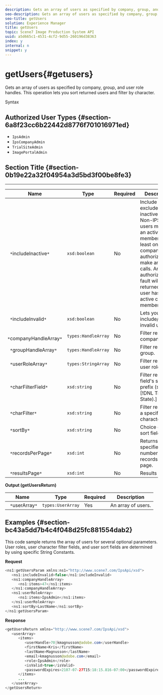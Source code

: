```yaml
---
description: Gets an array of users as specified by company, group, and user role handles. This operation lets you sort returned users and filter by character.
seo-description: Gets an array of users as specified by company, group, and user role handles. This operation lets you sort returned users and filter by character.
seo-title: getUsers
solution: Experience Manager
title: getUsers
topic: Scene7 Image Production System API
uuid: a5d665c1-4531-4cf2-9d55-260196d38363
index: y
internal: n
snippet: y
---
```


# getUsers{#getusers}

Gets an array of users as specified by company, group, and user role handles. This operation lets you sort returned users and filter by character.

 Syntax 

## Authorized User Types {#section-6a8f23cc6b22442d8776f701016971ed}

* `IpsAdmin` 
* `IpsCompanyAdmin` 
* `TrialSiteAdmin` 
* `ImagePortalAdmin`

## Section Title {#section-0b19e22a32f04954a3d5bd3f00be8fe3}

** ** 

|  Name  | Type  | Required  | Description  |
|---|---|---|---|
|  ` *`includeInactive`*`  | `xsd:boolean`  | No  | Include or exclude inactive users. Non-IPS Admin users must be an active member of at least one company to be authorized to make any API calls. An authorization fault will be returned if the user has no active company memberships.  |
|  ` *`includeInvalid`*`  | `xsd:boolean`  | No  | Lets you include/exclude invalid users.  |
|  ` *`companyHandleArray`*`  | `types:HandleArray`  | No  | Filter results by company.  |
|  ` *`groupHandleArray`*`  | `types:HandleArray`  | No  | Filter results by group.  |
|  ` *`userRoleArray`*`  | `types:StringArray`  | No  | Filter results by user role.  |
|  ` *`charFilterField`*`  | `xsd:string`  | No  |Filter results by field's string prefix (see [!DNL Trash State).]  |
|  ` *`charFilter`*`  | `xsd:string`  | No  | Filter results by a specific character.  |
|  ` *`sortBy`*`  | `xsd:string`  | No  | Choice of user sort fields.  |
|  ` *`recordsPerPage`*`  | `xsd:int`  | No  | Returns specified number of records per page.  |
|  ` *`resultsPage`*`  | `xsd:int`  | No  | Results page.  |

**Output (getUsersReturn)** 

|  Name  | Type  | Required  | Description  |
|---|---|---|---|
|  ` *`userArray`*`  | `types:UserArray`  | Yes  | An array of users.  |

## Examples {#section-bc43a5dd7b4c4f048d25fc881554dab2}

This code sample returns the array of users for several optional parameters. User roles, user character filter fields, and user sort fields are determined by using specific String Constants.

**Request** 

```java
<ns1:getUsersParam xmlns:ns1="http://www.scene7.com/IpsApi/xsd">
   <ns1:includeInvalid>false</ns1:includeInvalid>
   <ns1:companyHandleArray>
      <ns1:items>47</ns1:items>
   </ns1:companyHandleArray>
   <ns1:userRoleArray>
      <ns1:items>IpsAdmin</ns1:items>
   </ns1:userRoleArray>
   <ns1:sortBy>LastName</ns1:sortBy>
</ns1:getUsersParam>
```

**Response** 

```java
<getUsersReturn xmlns="http://www.scene7.com/IpsApi/xsd">
   <userArray>
      <items>
         <userHandle>70|kmagnusson@adobe.com</userHandle>
         <firstName>Kris</firstName>
         <lastName>Magnusson</lastName>
         <email>kmagnusson@adobe.com</email>
         <role>IpsAdmin</role>
         <isValid>true</isValid>
         <passwordExpires>2107-07-27T15:18:15.816-07:00</passwordExpires>
      </items>
      ...
   </userArray>
</getUsersReturn>
```

